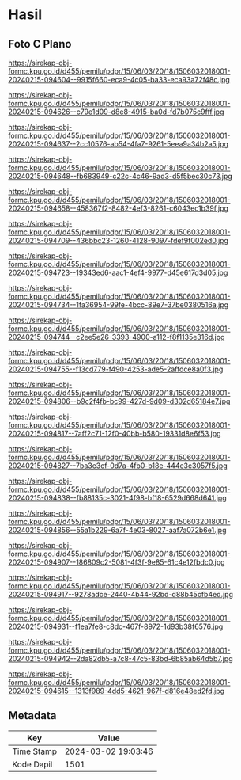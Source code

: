 # Hasil

## Foto C Plano

https://sirekap-obj-formc.kpu.go.id/d455/pemilu/pdpr/15/06/03/20/18/1506032018001-20240215-094604--9915f660-eca9-4c05-ba33-eca93a72f48c.jpg

https://sirekap-obj-formc.kpu.go.id/d455/pemilu/pdpr/15/06/03/20/18/1506032018001-20240215-094626--c79e1d09-d8e8-4915-ba0d-fd7b075c9fff.jpg

https://sirekap-obj-formc.kpu.go.id/d455/pemilu/pdpr/15/06/03/20/18/1506032018001-20240215-094637--2cc10576-ab54-4fa7-9261-5eea9a34b2a5.jpg

https://sirekap-obj-formc.kpu.go.id/d455/pemilu/pdpr/15/06/03/20/18/1506032018001-20240215-094648--fb683949-c22c-4c46-9ad3-d5f5bec30c73.jpg

https://sirekap-obj-formc.kpu.go.id/d455/pemilu/pdpr/15/06/03/20/18/1506032018001-20240215-094658--458367f2-8482-4ef3-8261-c6043ec1b39f.jpg

https://sirekap-obj-formc.kpu.go.id/d455/pemilu/pdpr/15/06/03/20/18/1506032018001-20240215-094709--436bbc23-1260-4128-9097-fdef9f002ed0.jpg

https://sirekap-obj-formc.kpu.go.id/d455/pemilu/pdpr/15/06/03/20/18/1506032018001-20240215-094723--19343ed6-aac1-4ef4-9977-d45e617d3d05.jpg

https://sirekap-obj-formc.kpu.go.id/d455/pemilu/pdpr/15/06/03/20/18/1506032018001-20240215-094734--1fa36954-99fe-4bcc-89e7-37be0380516a.jpg

https://sirekap-obj-formc.kpu.go.id/d455/pemilu/pdpr/15/06/03/20/18/1506032018001-20240215-094744--c2ee5e26-3393-4900-a112-f8f1135e316d.jpg

https://sirekap-obj-formc.kpu.go.id/d455/pemilu/pdpr/15/06/03/20/18/1506032018001-20240215-094755--f13cd779-f490-4253-ade5-2affdce8a0f3.jpg

https://sirekap-obj-formc.kpu.go.id/d455/pemilu/pdpr/15/06/03/20/18/1506032018001-20240215-094806--b9c2f4fb-bc99-427d-9d09-d302d65184e7.jpg

https://sirekap-obj-formc.kpu.go.id/d455/pemilu/pdpr/15/06/03/20/18/1506032018001-20240215-094817--7aff2c71-12f0-40bb-b580-19331d8e6f53.jpg

https://sirekap-obj-formc.kpu.go.id/d455/pemilu/pdpr/15/06/03/20/18/1506032018001-20240215-094827--7ba3e3cf-0d7a-4fb0-b18e-444e3c3057f5.jpg

https://sirekap-obj-formc.kpu.go.id/d455/pemilu/pdpr/15/06/03/20/18/1506032018001-20240215-094838--fb88135c-3021-4f98-bf18-6529d668d641.jpg

https://sirekap-obj-formc.kpu.go.id/d455/pemilu/pdpr/15/06/03/20/18/1506032018001-20240215-094856--55a1b229-6a7f-4e03-8027-aaf7a072b6e1.jpg

https://sirekap-obj-formc.kpu.go.id/d455/pemilu/pdpr/15/06/03/20/18/1506032018001-20240215-094907--186809c2-5081-4f3f-9e85-61c4e12fbdc0.jpg

https://sirekap-obj-formc.kpu.go.id/d455/pemilu/pdpr/15/06/03/20/18/1506032018001-20240215-094917--9278adce-2440-4b44-92bd-d88b45cfb4ed.jpg

https://sirekap-obj-formc.kpu.go.id/d455/pemilu/pdpr/15/06/03/20/18/1506032018001-20240215-094931--f1ea7fe8-c8dc-467f-8972-1d93b38f6576.jpg

https://sirekap-obj-formc.kpu.go.id/d455/pemilu/pdpr/15/06/03/20/18/1506032018001-20240215-094942--2da82db5-a7c8-47c5-83bd-6b85ab64d5b7.jpg

https://sirekap-obj-formc.kpu.go.id/d455/pemilu/pdpr/15/06/03/20/18/1506032018001-20240215-094615--1313f989-4dd5-4621-967f-d816e48ed2fd.jpg


## Metadata

| Key        | Value               |
| ---------- | ------------------- |
| Time Stamp | 2024-03-02 19:03:46 |
| Kode Dapil | 1501                |



